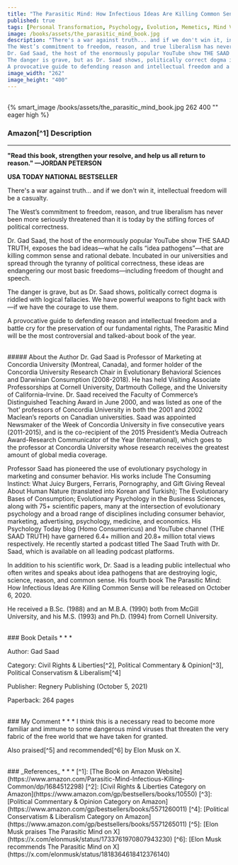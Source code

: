 ```yaml
---
title: "The Parasitic Mind: How Infectious Ideas Are Killing Common Sense"
published: true
tags: [Personal Transformation, Psychology, Evolution, Memetics, Mind Viruses]
image: /books/assets/the_parasitic_mind_book.jpg
description: "There's a war against truth... and if we don't win it, intellectual freedom will be a casualty.
The West’s commitment to freedom, reason, and true liberalism has never been more seriously threatened than it is today by the stifling forces of political correctness.
Dr. Gad Saad, the host of the enormously popular YouTube show THE SAAD TRUTH, exposes the bad ideas—what he calls “idea pathogens”—that are killing common sense and rational debate. Incubated in our universities and spread through the tyranny of political correctness, these ideas are endangering our most basic freedoms—including freedom of thought and speech.
The danger is grave, but as Dr. Saad shows, politically correct dogma is riddled with logical fallacies. We have powerful weapons to fight back with—if we have the courage to use them.
A provocative guide to defending reason and intellectual freedom and a battle cry for the preservation of our fundamental rights, The Parasitic Mind will be the most controversial and talked-about book of the year."
image_width: "262"
image_height: "400"
---
```


<br>
{% smart_image /books/assets/the_parasitic_mind_book.jpg 262 400 "" eager high %}
<br>

### Amazon[^1] Description
* * *

**"Read this book, strengthen your resolve, and help us all return to reason." —JORDAN PETERSON**

**USA TODAY NATIONAL BESTSELLER**

There's a war against truth... and if we don't win it, intellectual freedom will be a casualty.

The West’s commitment to freedom, reason, and true liberalism has never been more seriously threatened than it is today by the stifling forces of political correctness.

Dr. Gad Saad, the host of the enormously popular YouTube show THE SAAD TRUTH, exposes the bad ideas—what he calls “idea pathogens”—that are killing common sense and rational debate. Incubated in our universities and spread through the tyranny of political correctness, these ideas are endangering our most basic freedoms—including freedom of thought and speech.

The danger is grave, but as Dr. Saad shows, politically correct dogma is riddled with logical fallacies. We have powerful weapons to fight back with—if we have the courage to use them.

A provocative guide to defending reason and intellectual freedom and a battle cry for the preservation of our fundamental rights, The Parasitic Mind will be the most controversial and talked-about book of the year.

<br>
##### About the Author
Dr. Gad Saad is Professor of Marketing at Concordia University (Montreal, Canada), and former holder of the Concordia University Research Chair in Evolutionary Behavioral Sciences and Darwinian Consumption (2008-2018). He has held Visiting Associate Professorships at Cornell University, Dartmouth College, and the University of California–Irvine. Dr. Saad received the Faculty of Commerce’s Distinguished Teaching Award in June 2000, and was listed as one of the ‘hot’ professors of Concordia University in both the 2001 and 2002 Maclean’s reports on Canadian universities. Saad was appointed Newsmaker of the Week of Concordia University in five consecutive years (2011-2015), and is the co-recipient of the 2015 President’s Media Outreach Award-Research Communicator of the Year (International), which goes to the professor at Concordia University whose research receives the greatest amount of global media coverage.

Professor Saad has pioneered the use of evolutionary psychology in marketing and consumer behavior. His works include The Consuming Instinct: What Juicy Burgers, Ferraris, Pornography, and Gift Giving Reveal About Human Nature (translated into Korean and Turkish); The Evolutionary Bases of Consumption; Evolutionary Psychology in the Business Sciences, along with 75+ scientific papers, many at the intersection of evolutionary psychology and a broad range of disciplines including consumer behavior, marketing, advertising, psychology, medicine, and economics. His Psychology Today blog (Homo Consumericus) and YouTube channel (THE SAAD TRUTH) have garnered 6.4+ million and 20.8+ million total views respectively. He recently started a podcast titled The Saad Truth with Dr. Saad, which is available on all leading podcast platforms.

In addition to his scientific work, Dr. Saad is a leading public intellectual who often writes and speaks about idea pathogens that are destroying logic, science, reason, and common sense. His fourth book The Parasitic Mind: How Infectious Ideas Are Killing Common Sense will be released on October 6, 2020.

He received a B.Sc. (1988) and an M.B.A. (1990) both from McGill University, and his M.S. (1993) and Ph.D. (1994) from Cornell University.

<br>
### Book Details
* * *

Author: Gad Saad

Category: Civil Rights & Liberties[^2], Political Commentary & Opinion[^3], Political Conservatism & Liberalism[^4]

Publisher: Regnery Publishing (October 5, 2021)

Paperback: 264 pages

<br>
### My Comment
* * *
I think this is a necessary read to become more familiar and immune to some dangerous mind viruses that threaten the very fabric of the free world that we have taken for granted. 

Also praised[^5] and recommended[^6] by Elon Musk on X. 

<br>
### _References_
* * *
[^1]: [The Book on Amazon Website](https://www.amazon.com/Parasitic-Mind-Infectious-Killing-Common/dp/1684512298)
[^2]: [Civil Rights & Liberties Category on Amazon](https://www.amazon.com/gp/bestsellers/books/10550)
[^3]: [Political Commentary & Opinion Category on Amazon](https://www.amazon.com/gp/bestsellers/books/5571260011)
[^4]: [Political Conservatism & Liberalism Category on Amazon](https://www.amazon.com/gp/bestsellers/books/5571265011)
[^5]: [Elon Musk praises The Parasitic Mind on X](https://x.com/elonmusk/status/1733761970807943230)
[^6]: [Elon Musk recommends The Parasitic Mind on X](https://x.com/elonmusk/status/1818364618412376140)
